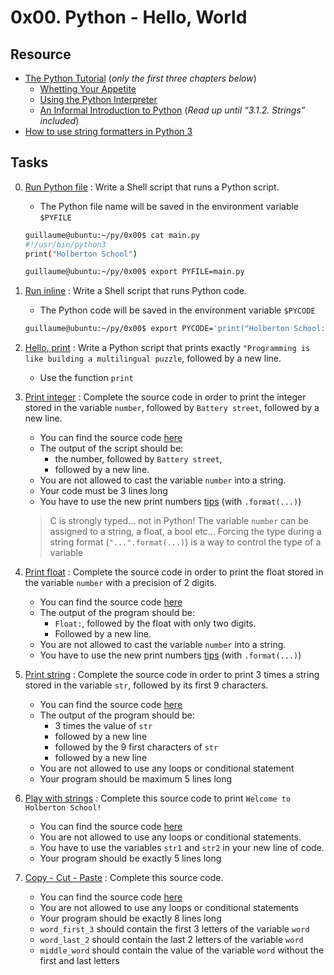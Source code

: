 # 0x00. Python - Hello, World

## Resource

- [The Python Tutorial](https://docs.python.org/3/tutorial/index.html) (*only the first three chapters below*)
	- [Whetting Your Appetite](https://docs.python.org/3/tutorial/appetite.html)
	- [Using the Python Interpreter](https://docs.python.org/3/tutorial/interpreter.html)
	- [An Informal Introduction to Python](https://docs.python.org/3/tutorial/introduction.html) (*Read up until “3.1.2. Strings” included*)
- [How to use string formatters in Python 3](https://www.digitalocean.com/community/tutorials/how-to-use-string-formatters-in-python-3)

## Tasks

0. [Run Python file](0-run) : Write a Shell script that runs a Python script.
	- The Python file name will be saved in the environment variable `$PYFILE`

	```sh
	guillaume@ubuntu:~/py/0x00$ cat main.py 
	#!/usr/bin/python3
	print("Holberton School")

	guillaume@ubuntu:~/py/0x00$ export PYFILE=main.py
	```
1. [Run inline](1-run_inline) : Write a Shell script that runs Python code.
	- The Python code will be saved in the environment variable `$PYCODE`

	```sh
	guillaume@ubuntu:~/py/0x00$ export PYCODE='print("Holberton School: {}".format(88+10))'
	```
2. [Hello, print](2-print.py) : Write a Python script that prints exactly `"Programming is like building a multilingual puzzle`, followed by a new line.
	- Use the function `print`
3. [Print integer](3-print_number.py) : Complete the source code in order to print the integer stored in the variable `number`, followed by `Battery street`, followed by a new line.
	- You can find the source code [here](https://github.com/holbertonschool/0x00.py/blob/master/3-print_number.py)
	- The output of the script should be:
		- the number, followed by `Battery street`,
		- followed by a new line.
	- You are not allowed to cast the variable `number` into a string.
	- Your code must be 3 lines long
	- You have to use the new print numbers [tips](https://pyformat.info/#number) (with `.format(...)`)
	> C is strongly typed… not in Python! The variable `number`  can be assigned to a string, a float, a bool etc… Forcing the type during a string format (`"...".format(...)`) is a way to control the type of a variable
4. [Print float](4-print_float.py) : Complete the source code in order to print the float stored in the variable `number` with a precision of 2 digits.
	- You can find the source code [here](https://github.com/holbertonschool/0x00.py/blob/master/4-print_float.py)
	- The output of the program should be:
		- `Float:`, followed by the float with only two digits.
		- Followed by a new line.
	- You are not allowed to cast the variable `number` into a string.
	- You have to use the new print numbers [tips](https://pyformat.info/#number) (with `.format(...)`)
5. [Print string](5-print_string.py) : Complete the source code in order to print 3 times a string stored in the variable `str`, followed by its first 9 characters.
	- You can find the source code [here](https://github.com/holbertonschool/0x00.py/blob/master/5-print_string.py)
	- The output of the program should be:
		- 3 times the value of `str`
		- followed by a new line
		- followed by the 9 first characters of `str`
		- followed by a new line
	- You are not allowed to use any loops or conditional statement
	- Your program should be maximum 5 lines long
6. [Play with strings](6-concat.py) : Complete this source code to print `Welcome to Holberton School!`
	- You can find the source code [here](https://github.com/holbertonschool/0x00.py/blob/master/6-concat.py)
	- You are not allowed to use any loops or conditional statements.
	- You have to use the variables	`str1` and `str2` in your new line of code.
	- Your program should be exactly 5 lines long
7. [Copy - Cut - Paste](7-edges.py) : Complete this source code.
	- You can find the source code [here](https://github.com/holbertonschool/0x00.py/blob/master/7-edges.py)
	- You are not allowed to use any loops or conditional statements
	- Your program should be exactly 8 lines long
	- `word_first_3` should contain the first 3 letters of the variable `word`
	- `word_last_2` should contain the last 2 letters of the variable `word`
	- `middle_word` should contain the value of the variable `word` without the first and last letters

